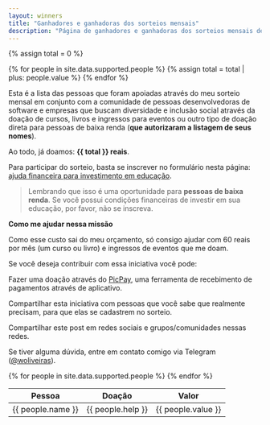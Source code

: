 ```yaml
---
layout: winners
title: "Ganhadores e ganhadoras dos sorteios mensais"
description: "Página de ganhadores e ganhadoras dos sorteios mensais de cursos, livros e ingressos para eventos"
---
```


{% assign total = 0 %}

{% for people in site.data.supported.people %}
    {% assign total = total | plus: people.value %}
{% endfor %}

Esta é a lista das pessoas que foram apoiadas através do meu sorteio mensal em conjunto com a comunidade de pessoas desenvolvedoras de software e empresas que buscam diversidade e inclusão social através da doação de cursos, livros e ingressos para eventos ou outro tipo de doação direta para pessoas de baixa renda (**que autorizaram a listagem de seus nomes**).

Ao todo, já doamos: **{{ total }} reais**.

Para participar do sorteio, basta se inscrever no formulário nesta página: [ajuda financeira para investimento em educação](/devolvendo-para-a-comunidade/).

> Lembrando que isso é uma oportunidade para **pessoas de baixa renda**. Se você possui condições financeiras de investir em sua educação, por favor, não se inscreva.

**Como me ajudar nessa missão**

Como esse custo sai do meu orçamento, só consigo ajudar com 60 reais por mês (um curso ou livro) e ingressos de eventos que me doam.

Se você deseja contribuir com essa iniciativa você pode:

Fazer uma doação através do [PicPay](https://www.picpay.com/), uma ferramenta de recebimento de pagamentos através de aplicativo.

Compartilhar esta iniciativa com pessoas que você sabe que realmente precisam, para que elas se cadastrem no sorteio.

Compartilhar este post em redes sociais e grupos/comunidades nessas redes.

Se tiver alguma dúvida, entre em contato comigo via Telegram (<a href="https://telegram.me/woliveiras" title="Meu usuário do Telegram">@woliveiras</a>).

<table>
    <thead>
    <tr>
        <th>Pessoa</th>
        <th>Doação</th>
        <th>Valor</th>
    </tr>
    </thead>
    <tbody>
    {% for people in site.data.supported.people %}
        <tr>
            <td>{{ people.name }}</td>
            <td>{{ people.help }}</td>
            <td>{{ people.value }}</td>
        </tr>
    {% endfor %}
    </tbody>
</table>
